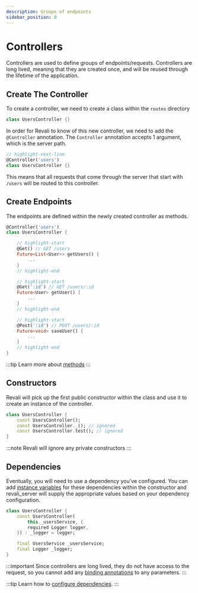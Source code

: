 ```yaml
---
description: Groups of endpoints
sidebar_position: 0
---
```


# Controllers

Controllers are used to define groups of endpoints/requests. Controllers are long lived, meaning that they are created once, and will be reused through the lifetime of the application.

## Create The Controller

To create a controller, we need to create a class within the `routes` directory

```dart title="routes/users/users_controller.dart"
class UsersController {}
```

In order for Revali to know of this new controller, we need to add the `@Controller` annotation. The `Controller` annotation accepts 1 argument, which is the server path.

```dart title="routes/users/users_controller.dart"
// highlight-next-line
@Controller('users')
class UsersController {}
```

This means that all requests that come through the server that start with `/users` will be routed to this controller.

## Create Endpoints

The endpoints are defined within the newly created controller as methods.

```dart title="routes/users/users_controller.dart"
@Controller('users')
class UsersController {

    // highlight-start
    @Get() // GET /users
    Future<List<User>> getUsers() {
        ...
    }
    // highlight-end

    // highlight-start
    @Get(':id') // GET /users/:id
    Future<User> getUser() {
        ...
    }
    // highlight-end

    // highlight-start
    @Post(':id') // POST /users/:id
    Future<void> saveUser() {
        ...
    }
    // highlight-end
}
```

:::tip
Learn more about [methods]
:::

## Constructors

Revali will pick up the first public constructor within the class and use it to create an instance of the controller.

```dart title="routes/users/users_controller.dart"
class UsersController {
    const UsersController();
    const UsersController._(); // ignored
    const UsersController.test(); // ignored
}
```

:::note
Revali will ignore any private constructors
:::

## Dependencies

Eventually, you will need to use a dependency you've configured. You can add [instance variables][instance-variables] for these dependencies within the constructor and revali_server will supply the appropriate values based on your dependency configuration.

```dart title="routes/users/users_controller.dart"
class UsersController {
    const UsersController(
        this._usersService, {
        required Logger logger,
    }) : _logger = logger;

    final UsersService _usersService;
    final Logger _logger;
}
```

:::important
Since controllers are long lived, they do not have access to the request, so you cannot add any [binding annotations][binding] to any parameters.
:::

:::tip
Learn how to [configure dependencies][configure-dependencies].
:::

[methods]: ./methods.md
[configure-dependencies]: ../../../revali/app-configuration/configure-dependencies.md#registering-dependencies
[binding]: ./binding.md
[instance-variables]: https://dart.dev/language/constructors#instance-variable-initialization
